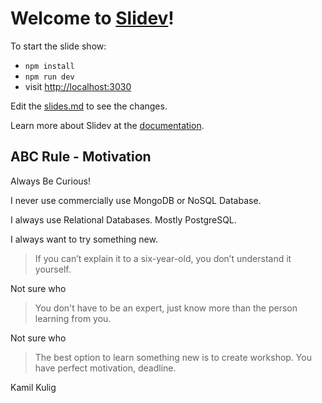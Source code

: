 # Welcome to [Slidev](https://github.com/slidevjs/slidev)!

To start the slide show:

- `npm install`
- `npm run dev`
- visit <http://localhost:3030>

Edit the [slides.md](./slides.md) to see the changes.

Learn more about Slidev at the [documentation](https://sli.dev/).


## ABC Rule - Motivation

Always Be Curious! 

I never use commercially use MongoDB or NoSQL Database.

I always use Relational Databases. Mostly PostgreSQL.

I always want to try something new.


> If you can’t explain it to a six-year-old, you don’t understand it yourself.

Not sure who


> You don't have to be an expert, just know more than the person learning from you.

Not sure who


> The best option to learn something new is to create workshop. You have perfect motivation, deadline. 

Kamil Kulig